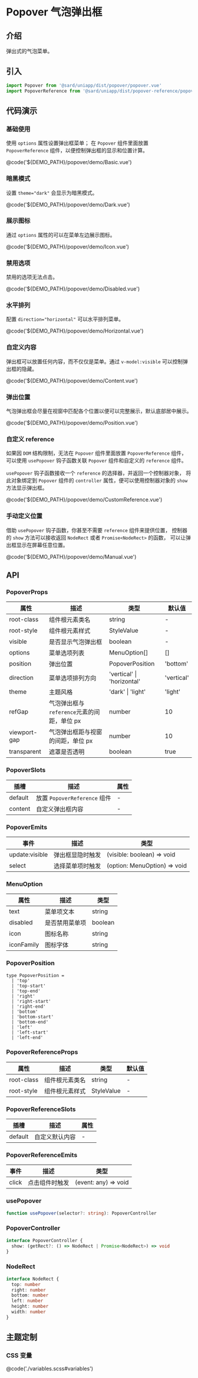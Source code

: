 # Popover 气泡弹出框

## 介绍

弹出式的气泡菜单。

## 引入

```ts
import Popover from '@sard/uniapp/dist/popover/popover.vue'
import PopoverReference from '@sard/uniapp/dist/popover-reference/popover-reference.vue'
```

## 代码演示

### 基础使用

使用 `options` 属性设置弹出框菜单；
在 `Popover` 组件里面放置 `PopoverReference` 组件，以便控制弹出框的显示和位置计算。

@code('${DEMO_PATH}/popover/demo/Basic.vue')

### 暗黑模式

设置 `theme="dark"` 会显示为暗黑模式。

@code('${DEMO_PATH}/popover/demo/Dark.vue')

### 展示图标

通过 `options` 属性的可以在菜单左边展示图标。

@code('${DEMO_PATH}/popover/demo/Icon.vue')

### 禁用选项

禁用的选项无法点击。

@code('${DEMO_PATH}/popover/demo/Disabled.vue')

### 水平排列

配置 `direction="horizontal"` 可以水平排列菜单。

@code('${DEMO_PATH}/popover/demo/Horizontal.vue')

### 自定义内容

弹出框可以放置任何内容，而不仅仅是菜单。通过 `v-model:visible` 可以控制弹出框的隐藏。

@code('${DEMO_PATH}/popover/demo/Content.vue')

### 弹出位置

气泡弹出框会尽量在视窗中匹配各个位置以便可以完整展示，默认底部居中展示。

@code('${DEMO_PATH}/popover/demo/Position.vue')

### 自定义 reference

如果因 `DOM` 结构限制，无法在 `Popover` 组件里面放置 `PopoverReference` 组件，
可以使用 `usePopover` 钩子函数关联 `Popover` 组件和自定义的 `reference` 组件。

`usePopover` 钩子函数接收一个 `reference` 的选择器，并返回一个控制器对象，
将此对象绑定到 `Popover` 组件的 `controller` 属性，便可以使用控制器对象的 `show` 方法显示弹出框。

@code('${DEMO_PATH}/popover/demo/CustomReference.vue')

### 手动定义位置

借助 `usePopover` 钩子函数，你甚至不需要 `reference` 组件来提供位置，
控制器的 `show` 方法可以接收返回 `NodeRect` 或者 `Promise<NodeRect>` 的函数，
可以让弹出框显示在屏幕任意位置。

@code('${DEMO_PATH}/popover/demo/Manual.vue')

## API

### PopoverProps

| 属性         | 描述                                       | 类型                       | 默认值     |
| ------------ | ------------------------------------------ | -------------------------- | ---------- |
| root-class   | 组件根元素类名                             | string                     | -          |
| root-style   | 组件根元素样式                             | StyleValue                 | -          |
| visible      | 是否显示气泡弹出框                         | boolean                    | -          |
| options      | 菜单选项列表                               | MenuOption[]               | []         |
| position     | 弹出位置                                   | PopoverPosition            | 'bottom'   |
| direction    | 菜单选项排列方向                           | 'vertical' \| 'horizontal' | 'vertical' |
| theme        | 主题风格                                   | 'dark' \| 'light'          | 'light'    |
| refGap       | 气泡弹出框与`reference`元素的间距，单位 px | number                     | 10         |
| viewport-gap | 气泡弹出框距与视窗的间距，单位 px          | number                     | 10         |
| transparent  | 遮罩是否透明                               | boolean                    | true       |

### PopoverSlots

| 插槽    | 描述                         | 属性 |
| ------- | ---------------------------- | ---- |
| default | 放置 `PopoverReference` 组件 | -    |
| content | 自定义弹出框内容             | -    |

### PopoverEmits

| 事件           | 描述             | 类型                         |
| -------------- | ---------------- | ---------------------------- |
| update:visible | 弹出框显隐时触发 | (visible: boolean) => void   |
| select         | 选择菜单项时触发 | (option: MenuOption) => void |

### MenuOption

| 属性       | 描述           | 类型    |
| ---------- | -------------- | ------- |
| text       | 菜单项文本     | string  |
| disabled   | 是否禁用菜单项 | boolean |
| icon       | 图标名称       | string  |
| iconFamily | 图标字体       | string  |

### PopoverPosition

```tsx
type PopoverPosition =
  | 'top'
  | 'top-start'
  | 'top-end'
  | 'right'
  | 'right-start'
  | 'right-end'
  | 'bottom'
  | 'bottom-start'
  | 'bottom-end'
  | 'left'
  | 'left-start'
  | 'left-end'
```

### PopoverReferenceProps

| 属性       | 描述           | 类型       | 默认值 |
| ---------- | -------------- | ---------- | ------ |
| root-class | 组件根元素类名 | string     | -      |
| root-style | 组件根元素样式 | StyleValue | -      |

### PopoverReferenceSlots

| 插槽    | 描述           | 属性 |
| ------- | -------------- | ---- |
| default | 自定义默认内容 | -    |

### PopoverReferenceEmits

| 事件  | 描述           | 类型                 |
| ----- | -------------- | -------------------- |
| click | 点击组件时触发 | (event: any) => void |

### usePopover

```ts
function usePopover(selector?: string): PopoverController
```

### PopoverController

```ts
interface PopoverController {
  show: (getRect?: () => NodeRect | Promise<NodeRect>) => void
}
```

### NodeRect

```ts
interface NodeRect {
  top: number
  right: number
  bottom: number
  left: number
  height: number
  width: number
}
```

## 主题定制

### CSS 变量

@code('./variables.scss#variables')
